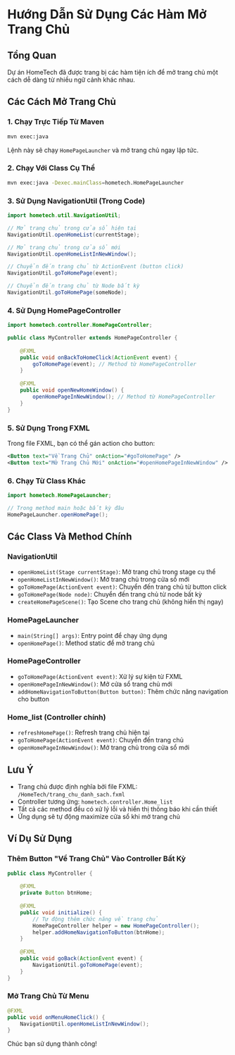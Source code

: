 # Hướng Dẫn Sử Dụng Các Hàm Mở Trang Chủ

## Tổng Quan
Dự án HomeTech đã được trang bị các hàm tiện ích để mở trang chủ một cách dễ dàng từ nhiều ngữ cảnh khác nhau.

## Các Cách Mở Trang Chủ

### 1. Chạy Trực Tiếp Từ Maven
```bash
mvn exec:java
```
Lệnh này sẽ chạy `HomePageLauncher` và mở trang chủ ngay lập tức.

### 2. Chạy Với Class Cụ Thể
```bash
mvn exec:java -Dexec.mainClass=hometech.HomePageLauncher
```

### 3. Sử Dụng NavigationUtil (Trong Code)
```java
import hometech.util.NavigationUtil;

// Mở trang chủ trong cửa sổ hiện tại
NavigationUtil.openHomeList(currentStage);

// Mở trang chủ trong cửa sổ mới
NavigationUtil.openHomeListInNewWindow();

// Chuyển đến trang chủ từ ActionEvent (button click)
NavigationUtil.goToHomePage(event);

// Chuyển đến trang chủ từ Node bất kỳ
NavigationUtil.goToHomePage(someNode);
```

### 4. Sử Dụng HomePageController
```java
import hometech.controller.HomePageController;

public class MyController extends HomePageController {
    
    @FXML
    public void onBackToHomeClick(ActionEvent event) {
        goToHomePage(event); // Method từ HomePageController
    }
    
    @FXML
    public void openNewHomeWindow() {
        openHomePageInNewWindow(); // Method từ HomePageController
    }
}
```

### 5. Sử Dụng Trong FXML
Trong file FXML, bạn có thể gán action cho button:
```xml
<Button text="Về Trang Chủ" onAction="#goToHomePage" />
<Button text="Mở Trang Chủ Mới" onAction="#openHomePageInNewWindow" />
```

### 6. Chạy Từ Class Khác
```java
import hometech.HomePageLauncher;

// Trong method main hoặc bất kỳ đâu
HomePageLauncher.openHomePage();
```

## Các Class Và Method Chính

### NavigationUtil
- `openHomeList(Stage currentStage)`: Mở trang chủ trong stage cụ thể
- `openHomeListInNewWindow()`: Mở trang chủ trong cửa sổ mới
- `goToHomePage(ActionEvent event)`: Chuyển đến trang chủ từ button click
- `goToHomePage(Node node)`: Chuyển đến trang chủ từ node bất kỳ
- `createHomePageScene()`: Tạo Scene cho trang chủ (không hiển thị ngay)

### HomePageLauncher
- `main(String[] args)`: Entry point để chạy ứng dụng
- `openHomePage()`: Method static để mở trang chủ

### HomePageController
- `goToHomePage(ActionEvent event)`: Xử lý sự kiện từ FXML
- `openHomePageInNewWindow()`: Mở cửa sổ trang chủ mới
- `addHomeNavigationToButton(Button button)`: Thêm chức năng navigation cho button

### Home_list (Controller chính)
- `refreshHomePage()`: Refresh trang chủ hiện tại
- `goToHomePage(ActionEvent event)`: Chuyển đến trang chủ
- `openHomePageInNewWindow()`: Mở trang chủ trong cửa sổ mới

## Lưu Ý
- Trang chủ được định nghĩa bởi file FXML: `/HomeTech/trang_chu_danh_sach.fxml`
- Controller tương ứng: `hometech.controller.Home_list`
- Tất cả các method đều có xử lý lỗi và hiển thị thông báo khi cần thiết
- Ứng dụng sẽ tự động maximize cửa sổ khi mở trang chủ

## Ví Dụ Sử Dụng

### Thêm Button "Về Trang Chủ" Vào Controller Bất Kỳ
```java
public class MyController {
    
    @FXML
    private Button btnHome;
    
    @FXML
    public void initialize() {
        // Tự động thêm chức năng về trang chủ
        HomePageController helper = new HomePageController();
        helper.addHomeNavigationToButton(btnHome);
    }
    
    @FXML
    public void goBack(ActionEvent event) {
        NavigationUtil.goToHomePage(event);
    }
}
```

### Mở Trang Chủ Từ Menu
```java
@FXML
public void onMenuHomeClick() {
    NavigationUtil.openHomeListInNewWindow();
}
```

Chúc bạn sử dụng thành công! 